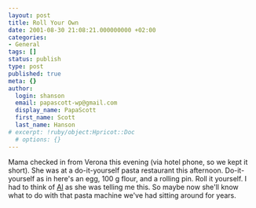 ```yaml
---
layout: post
title: Roll Your Own
date: 2001-08-30 21:08:21.000000000 +02:00
categories:
- General
tags: []
status: publish
type: post
published: true
meta: {}
author:
  login: shanson
  email: papascott-wp@gmail.com
  display_name: PapaScott
  first_name: Scott
  last_name: Hanson
# excerpt: !ruby/object:Hpricot::Doc
  # options: {}
---
```

<p>Mama checked in from Verona this evening (via hotel phone, so we kept it short). She was at a do-it-yourself pasta restaurant this afternoon. Do-it-yourself as in here's an egg, 100 g flour, and a rolling pin. Roll it yourself. I had to think of <a href="http://www.vfth.com">Al</a> as she was telling me this. So maybe now she'll know what to do with that pasta machine we've had sitting around for years.</p>
